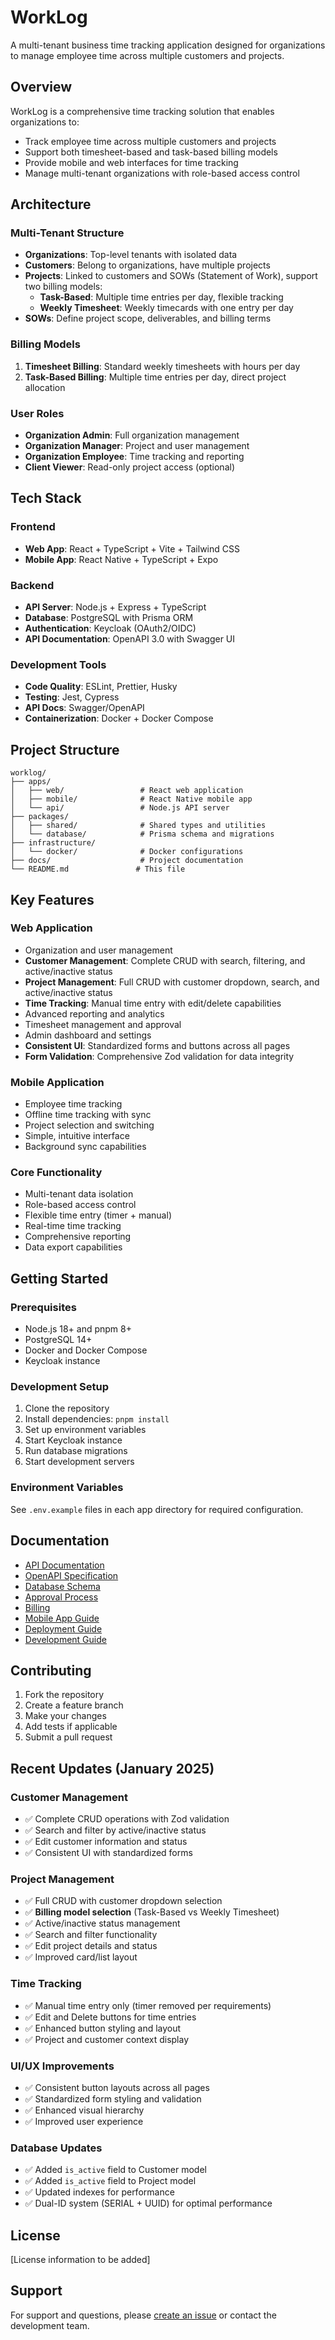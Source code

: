 # WorkLog

A multi-tenant business time tracking application designed for organizations to manage employee time across multiple customers and projects.

## Overview

WorkLog is a comprehensive time tracking solution that enables organizations to:
- Track employee time across multiple customers and projects
- Support both timesheet-based and task-based billing models
- Provide mobile and web interfaces for time tracking
- Manage multi-tenant organizations with role-based access control

## Architecture

### Multi-Tenant Structure
- **Organizations**: Top-level tenants with isolated data
- **Customers**: Belong to organizations, have multiple projects
- **Projects**: Linked to customers and SOWs (Statement of Work), support two billing models:
  - **Task-Based**: Multiple time entries per day, flexible tracking
  - **Weekly Timesheet**: Weekly timecards with one entry per day
- **SOWs**: Define project scope, deliverables, and billing terms

### Billing Models
1. **Timesheet Billing**: Standard weekly timesheets with hours per day
2. **Task-Based Billing**: Multiple time entries per day, direct project allocation

### User Roles
- **Organization Admin**: Full organization management
- **Organization Manager**: Project and user management
- **Organization Employee**: Time tracking and reporting
- **Client Viewer**: Read-only project access (optional)

## Tech Stack

### Frontend
- **Web App**: React + TypeScript + Vite + Tailwind CSS
- **Mobile App**: React Native + TypeScript + Expo

### Backend
- **API Server**: Node.js + Express + TypeScript
- **Database**: PostgreSQL with Prisma ORM
- **Authentication**: Keycloak (OAuth2/OIDC)
- **API Documentation**: OpenAPI 3.0 with Swagger UI

### Development Tools
- **Code Quality**: ESLint, Prettier, Husky
- **Testing**: Jest, Cypress
- **API Docs**: Swagger/OpenAPI
- **Containerization**: Docker + Docker Compose

## Project Structure

```
worklog/
├── apps/
│   ├── web/                 # React web application
│   ├── mobile/              # React Native mobile app
│   └── api/                 # Node.js API server
├── packages/
│   ├── shared/              # Shared types and utilities
│   └── database/            # Prisma schema and migrations
├── infrastructure/
│   └── docker/              # Docker configurations
├── docs/                    # Project documentation
└── README.md               # This file
```

## Key Features

### Web Application
- Organization and user management
- **Customer Management**: Complete CRUD with search, filtering, and active/inactive status
- **Project Management**: Full CRUD with customer dropdown, search, and active/inactive status
- **Time Tracking**: Manual time entry with edit/delete capabilities
- Advanced reporting and analytics
- Timesheet management and approval
- Admin dashboard and settings
- **Consistent UI**: Standardized forms and buttons across all pages
- **Form Validation**: Comprehensive Zod validation for data integrity

### Mobile Application
- Employee time tracking
- Offline time tracking with sync
- Project selection and switching
- Simple, intuitive interface
- Background sync capabilities

### Core Functionality
- Multi-tenant data isolation
- Role-based access control
- Flexible time entry (timer + manual)
- Real-time time tracking
- Comprehensive reporting
- Data export capabilities

## Getting Started

### Prerequisites
- Node.js 18+ and pnpm 8+
- PostgreSQL 14+
- Docker and Docker Compose
- Keycloak instance

### Development Setup
1. Clone the repository
2. Install dependencies: `pnpm install`
3. Set up environment variables
4. Start Keycloak instance
5. Run database migrations
6. Start development servers

### Environment Variables
See `.env.example` files in each app directory for required configuration.

## Documentation

- [API Documentation](./docs/api.md)
- [OpenAPI Specification](./docs/openapi.md)
- [Database Schema](./docs/database.md)
- [Approval Process](./docs/approval-process.md)
- [Billing](./docs/billing.md)
- [Mobile App Guide](./docs/mobile.md)
- [Deployment Guide](./docs/deployment.md)
- [Development Guide](./docs/development.md)

## Contributing

1. Fork the repository
2. Create a feature branch
3. Make your changes
4. Add tests if applicable
5. Submit a pull request

## Recent Updates (January 2025)

### Customer Management
- ✅ Complete CRUD operations with Zod validation
- ✅ Search and filter by active/inactive status
- ✅ Edit customer information and status
- ✅ Consistent UI with standardized forms

### Project Management
- ✅ Full CRUD with customer dropdown selection
- ✅ **Billing model selection** (Task-Based vs Weekly Timesheet)
- ✅ Active/inactive status management
- ✅ Search and filter functionality
- ✅ Edit project details and status
- ✅ Improved card/list layout

### Time Tracking
- ✅ Manual time entry only (timer removed per requirements)
- ✅ Edit and Delete buttons for time entries
- ✅ Enhanced button styling and layout
- ✅ Project and customer context display

### UI/UX Improvements
- ✅ Consistent button layouts across all pages
- ✅ Standardized form styling and validation
- ✅ Enhanced visual hierarchy
- ✅ Improved user experience

### Database Updates
- ✅ Added `is_active` field to Customer model
- ✅ Added `is_active` field to Project model
- ✅ Updated indexes for performance
- ✅ Dual-ID system (SERIAL + UUID) for optimal performance

## License

[License information to be added]

## Support

For support and questions, please [create an issue](../../issues) or contact the development team.